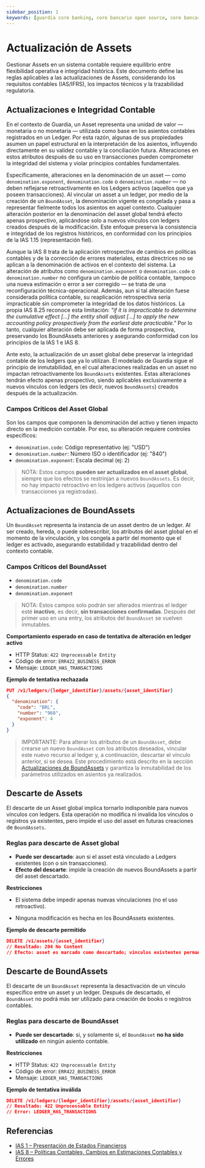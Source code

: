```yaml
---
sidebar_position: 1
keywords: [guardia core banking, core bancario open source, core bancario escalable, ledger transaccional, transacciones en tiempo real]
---
```


# Actualización de Assets

Gestionar Assets en un sistema contable requiere equilibrio entre flexibilidad operativa e integridad histórica. Este documento define las reglas aplicables a las actualizaciones de Assets, considerando los requisitos contables (IAS/IFRS), los impactos técnicos y la trazabilidad regulatoria.

## Actualizaciones e Integridad Contable

En el contexto de Guardia, un Asset representa una unidad de valor — monetaria o no monetaria — utilizada como base en los asientos contables registrados en un Ledger. Por esta razón, algunas de sus propiedades asumen un papel estructural en la interpretación de los asientos, influyendo directamente en su validez contable y la conciliación futura. Alteraciones en estos atributos después de su uso en transacciones pueden comprometer la integridad del sistema y violar principios contables fundamentales.

Específicamente, alteraciones en la denominación de un asset — como `denomination.exponent`, `denomination.code` o `denomination.number` — no deben reflejarse retroactivamente en los Ledgers activos (aquellos que ya poseen transacciones). Al vincular un asset a un ledger, por medio de la creación de un `BoundAsset`, la denominación vigente es congelada y pasa a representar fielmente todos los asientos en aquel contexto. Cualquier alteración posterior en la denominación del asset global tendrá efecto apenas prospectivo, aplicándose solo a nuevos vínculos con ledgers creados después de la modificación. Este enfoque preserva la consistencia e integridad de los registros históricos, en conformidad con los principios de la IAS 1.15 (representación fiel).

Aunque la IAS 8 trata de la aplicación retrospectiva de cambios en políticas contables y de la corrección de errores materiales, estas directrices no se aplican a la denominación de activos en el contexto del sistema. La alteración de atributos como `denomination.exponent` o `denomination.code` o `denomination.number` no configura un cambio de política contable, tampoco una nueva estimación o error a ser corregido — se trata de una reconfiguración técnica-operacional. Además, aun si tal alteración fuese considerada política contable, su reaplicación retrospectiva sería impracticable sin comprometer la integridad de los datos históricos. La propia IAS 8.25 reconoce esta limitación: *"if it is impracticable to determine the cumulative effect […] the entity shall adjust […] to apply the new accounting policy prospectively from the earliest date practicable."* Por lo tanto, cualquier alteración debe ser aplicada de forma prospectiva, preservando los BoundAssets anteriores y asegurando conformidad con los principios de la IAS 1 e IAS 8.

Ante esto, la actualización de un asset global debe preservar la integridad contable de los ledgers que ya lo utilizan. El modelado de Guardia sigue el principio de inmutabilidad, en el cual alteraciones realizadas en un asset no impactan retroactivamente los `BoundAssets` existentes. Estas alteraciones tendrán efecto apenas prospectivo, siendo aplicables exclusivamente a nuevos vínculos con ledgers (es decir, nuevos `BoundAssets`) creados después de la actualización.

### Campos Críticos del Asset Global

Son los campos que componen la denominación del activo y tienen impacto directo en la medición contable. Por eso, su alteración requiere controles específicos:

* `denomination.code`: Código representativo (ej: "USD")
* `denomination.number`: Número ISO o identificador (ej: "840")
* `denomination.exponent`: Escala decimal (ej: 2)

> NOTA: Estos campos **pueden ser actualizados en el asset global**, siempre que los efectos se restrinjan a nuevos `BoundAssets`. Es decir, no hay impacto retroactivo en los ledgers activos (aquellos con transacciones ya registradas).

## Actualizaciones de BoundAssets

Un `BoundAsset` representa la instancia de un asset dentro de un ledger. Al ser creado, hereda, o puede sobrescribir, los atributos del asset global en el momento de la vinculación, y los congela a partir del momento que el ledger es activado, asegurando estabilidad y trazabilidad dentro del contexto contable.

### Campos Críticos del BoundAsset

* `denomination.code`
* `denomination.number`
* `denomination.exponent`

> NOTA: Estos campos solo podrán ser alterados mientras el ledger esté **inactivo**, es decir, **sin transacciones confirmadas**. Después del primer uso en una entry, los atributos del `BoundAsset` se vuelven inmutables.

**Comportamiento esperado en caso de tentativa de alteración en ledger activo**

* HTTP Status: `422 Unprocessable Entity`
* Código de error: `ERR422_BUSINESS_ERROR`
* Mensaje: `LEDGER_HAS_TRANSACTIONS`

**Ejemplo de tentativa rechazada**

```json
PUT /v1/ledgers/{ledger_identifier}/assets/{asset_identifier}
{
  "denomination": {
    "code": "BRL",
    "number": "968",
    "exponent": 4
  }
}
```

> IMPORTANTE: Para alterar los atributos de un `BoundAsset`, debe crearse un nuevo `BoundAsset` con los atributos deseados, vincular este nuevo recurso al ledger y, a continuación, descartar el vínculo anterior, si se desea. Este procedimiento está descrito en la sección [Actualizaciones de BoundAssets](#actualizaciones-de-boundassets) y garantiza la inmutabilidad de los parámetros utilizados en asientos ya realizados.

## Descarte de Assets

El descarte de un Asset global implica tornarlo indisponible para nuevos vínculos con ledgers. Esta operación no modifica ni invalida los vínculos o registros ya existentes, pero impide el uso del asset en futuras creaciones de `BoundAssets`.

### Reglas para descarte de Asset global

- **Puede ser descartado**: aun si el asset está vinculado a Ledgers existentes (con o sin transacciones).
- **Efecto del descarte**: impide la creación de nuevos BoundAssets a partir del asset descartado.

**Restricciones**

- El sistema debe impedir apenas nuevas vinculaciones (no el uso retroactivo).

- Ninguna modificación es hecha en los BoundAssets existentes.

**Ejemplo de descarte permitido**

```json
DELETE /v1/assets/{asset_identifier}
// Resultado: 204 No Content
// Efecto: asset es marcado como descartado; vínculos existentes permanecen válidos
```

## Descarte de BoundAssets

El descarte de un `BoundAsset` representa la desactivación de un vínculo específico entre un asset y un ledger. Después de descartado, el `BoundAsset` no podrá más ser utilizado para creación de books o registros contables.

### Reglas para descarte de BoundAsset

- **Puede ser descartado**: si, y solamente si, el `BoundAsset` **no ha sido utilizado** en ningún asiento contable.

**Restricciones**

- HTTP Status: `422 Unprocessable Entity`
- Código de error: `ERR422_BUSINESS_ERROR`
- Mensaje: `LEDGER_HAS_TRANSACTIONS`

**Ejemplo de tentativa inválida**

```json
DELETE /v1/ledgers/{ledger_identifier}/assets/{asset_identifier}
// Resultado: 422 Unprocessable Entity
// Error: LEDGER_HAS_TRANSACTIONS
```

## Referencias

- [IAS 1 – Presentación de Estados Financieros](https://www.ifrs.org/content/dam/ifrs/publications/pdf-standards/english/2024/issued/part-a/ias-1-presentation-of-financial-statements.pdf?bypass=on)
- [IAS 8 – Políticas Contables, Cambios en Estimaciones Contables y Errores](https://www.ifrs.org/content/dam/ifrs/publications/pdf-standards/english/2024/issued/part-a/ias-8-accounting-policies-changes-in-accounting-estimates-and-errors.pdf?bypass=on)

